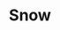 ---
title: Snow
tags: ["snow", "winter", "snowfall", "cold", "frozen", "snowflakes", "chill", "frosty"]
icon: snow
svg: '<svg xmlns="http://www.w3.org/2000/svg" width="24" height="24" fill="none" viewBox="0 0 24 24" stroke-width="1.5" stroke-linecap="round" stroke-linejoin="round" stroke="currentColor"><path d="M12 19V5M9.953 3 12 5l2.047-2M9.953 21 12 19l2.047 2m-8.251-5.5 12.408-7m.749-2.732L18.204 8.5 21 9.232M3 14.768l2.796.732-.75 2.732m.75-9.732 12.408 7M21 14.768l-2.796.732.75 2.732M5.047 5.768 5.796 8.5 3 9.232"/></svg>'
---
